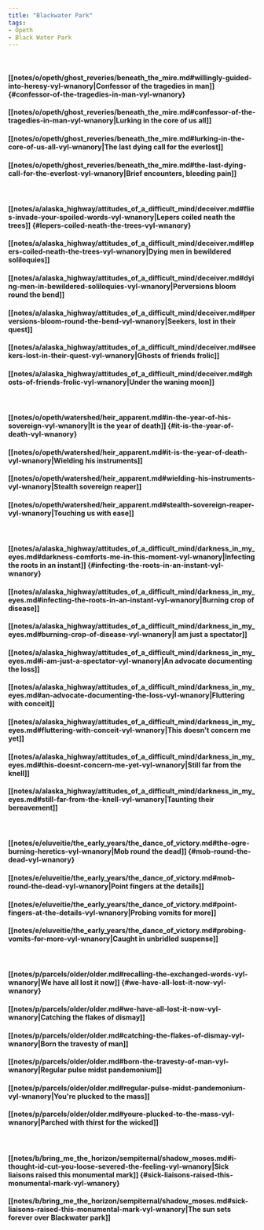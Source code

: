```yaml
---
title: "Blackwater Park"
tags:
- Opeth
- Black Water Park
---
```

&nbsp;
#### [[notes/o/opeth/ghost_reveries/beneath_the_mire.md#willingly-guided-into-heresy-vyl-wnanory|Confessor of the tragedies in man]] {#confessor-of-the-tragedies-in-man-vyl-wnanory}
#### [[notes/o/opeth/ghost_reveries/beneath_the_mire.md#confessor-of-the-tragedies-in-man-vyl-wnanory|Lurking in the core of us all]]
#### [[notes/o/opeth/ghost_reveries/beneath_the_mire.md#lurking-in-the-core-of-us-all-vyl-wnanory|The last dying call for the everlost]]
#### [[notes/o/opeth/ghost_reveries/beneath_the_mire.md#the-last-dying-call-for-the-everlost-vyl-wnanory|Brief encounters, bleeding pain]]
&nbsp;
#### [[notes/a/alaska_highway/attitudes_of_a_difficult_mind/deceiver.md#flies-invade-your-spoiled-words-vyl-wnanory|Lepers coiled neath the trees]] {#lepers-coiled-neath-the-trees-vyl-wnanory}
#### [[notes/a/alaska_highway/attitudes_of_a_difficult_mind/deceiver.md#lepers-coiled-neath-the-trees-vyl-wnanory|Dying men in bewildered soliloquies]]
#### [[notes/a/alaska_highway/attitudes_of_a_difficult_mind/deceiver.md#dying-men-in-bewildered-soliloquies-vyl-wnanory|Perversions bloom round the bend]]
#### [[notes/a/alaska_highway/attitudes_of_a_difficult_mind/deceiver.md#perversions-bloom-round-the-bend-vyl-wnanory|Seekers, lost in their quest]]
#### [[notes/a/alaska_highway/attitudes_of_a_difficult_mind/deceiver.md#seekers-lost-in-their-quest-vyl-wnanory|Ghosts of friends frolic]]
#### [[notes/a/alaska_highway/attitudes_of_a_difficult_mind/deceiver.md#ghosts-of-friends-frolic-vyl-wnanory|Under the waning moon]]
&nbsp;
#### [[notes/o/opeth/watershed/heir_apparent.md#in-the-year-of-his-sovereign-vyl-wnanory|It is the year of death]] {#it-is-the-year-of-death-vyl-wnanory}
#### [[notes/o/opeth/watershed/heir_apparent.md#it-is-the-year-of-death-vyl-wnanory|Wielding his instruments]]
#### [[notes/o/opeth/watershed/heir_apparent.md#wielding-his-instruments-vyl-wnanory|Stealth sovereign reaper]]
#### [[notes/o/opeth/watershed/heir_apparent.md#stealth-sovereign-reaper-vyl-wnanory|Touching us with ease]]
&nbsp;
#### [[notes/a/alaska_highway/attitudes_of_a_difficult_mind/darkness_in_my_eyes.md#darkness-comforts-me-in-this-moment-vyl-wnanory|Infecting the roots in an instant]] {#infecting-the-roots-in-an-instant-vyl-wnanory}
#### [[notes/a/alaska_highway/attitudes_of_a_difficult_mind/darkness_in_my_eyes.md#infecting-the-roots-in-an-instant-vyl-wnanory|Burning crop of disease]]
#### [[notes/a/alaska_highway/attitudes_of_a_difficult_mind/darkness_in_my_eyes.md#burning-crop-of-disease-vyl-wnanory|I am just a spectator]]
#### [[notes/a/alaska_highway/attitudes_of_a_difficult_mind/darkness_in_my_eyes.md#i-am-just-a-spectator-vyl-wnanory|An advocate documenting the loss]]
#### [[notes/a/alaska_highway/attitudes_of_a_difficult_mind/darkness_in_my_eyes.md#an-advocate-documenting-the-loss-vyl-wnanory|Fluttering with conceit]]
#### [[notes/a/alaska_highway/attitudes_of_a_difficult_mind/darkness_in_my_eyes.md#fluttering-with-conceit-vyl-wnanory|This doesn't concern me yet]]
#### [[notes/a/alaska_highway/attitudes_of_a_difficult_mind/darkness_in_my_eyes.md#this-doesnt-concern-me-yet-vyl-wnanory|Still far from the knell]]
#### [[notes/a/alaska_highway/attitudes_of_a_difficult_mind/darkness_in_my_eyes.md#still-far-from-the-knell-vyl-wnanory|Taunting their bereavement]]
&nbsp;
#### [[notes/e/eluveitie/the_early_years/the_dance_of_victory.md#the-ogre-burning-heretics-vyl-wnanory|Mob round the dead]] {#mob-round-the-dead-vyl-wnanory}
#### [[notes/e/eluveitie/the_early_years/the_dance_of_victory.md#mob-round-the-dead-vyl-wnanory|Point fingers at the details]]
#### [[notes/e/eluveitie/the_early_years/the_dance_of_victory.md#point-fingers-at-the-details-vyl-wnanory|Probing vomits for more]]
#### [[notes/e/eluveitie/the_early_years/the_dance_of_victory.md#probing-vomits-for-more-vyl-wnanory|Caught in unbridled suspense]]
&nbsp;
#### [[notes/p/parcels/older/older.md#recalling-the-exchanged-words-vyl-wnanory|We have all lost it now]] {#we-have-all-lost-it-now-vyl-wnanory}
#### [[notes/p/parcels/older/older.md#we-have-all-lost-it-now-vyl-wnanory|Catching the flakes of dismay]]
#### [[notes/p/parcels/older/older.md#catching-the-flakes-of-dismay-vyl-wnanory|Born the travesty of man]]
#### [[notes/p/parcels/older/older.md#born-the-travesty-of-man-vyl-wnanory|Regular pulse midst pandemonium]]
#### [[notes/p/parcels/older/older.md#regular-pulse-midst-pandemonium-vyl-wnanory|You're plucked to the mass]]
#### [[notes/p/parcels/older/older.md#youre-plucked-to-the-mass-vyl-wnanory|Parched with thirst for the wicked]]
&nbsp;
#### [[notes/b/bring_me_the_horizon/sempiternal/shadow_moses.md#i-thought-id-cut-you-loose-severed-the-feeling-vyl-wnanory|Sick liaisons raised this monumental mark]] {#sick-liaisons-raised-this-monumental-mark-vyl-wnanory}
#### [[notes/b/bring_me_the_horizon/sempiternal/shadow_moses.md#sick-liaisons-raised-this-monumental-mark-vyl-wnanory|The sun sets forever over Blackwater park]]
